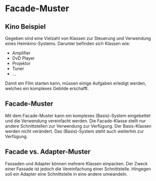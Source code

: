 <h1>Facade-Muster</h1>
<h2>Kino Beispiel</h2>
Gegeben sind eine Vielzahl von Klassen zur Steuerung und Verwendung eines Heimkino-Systems.
Darunter befinden sich Klassen wie:
<ul>
    <li>Amplifier</li>
    <li>DvD Player</li> 
    <li>Projektor</li>
    <li>Tuner</li>
    <li>...</li>
</ul>

Damit ein Film starten kann, müssen einige Aufgaben erledigt werden, welches ein komplexes
Gebilde erschafft.

<h2>Facade-Muster</h2>
Mit dem Facade-Muster kann ein komplexes (Basis)-System eingebettet und die Verwendung vereinfacht werden. 
Die Facade-Klasse stellt nur andere Schnittstellen zur Verwendung zur Verfügung. Der Basis-Klassen werden nicht verändert.
Das (Basis)-System steht auch weiterhin zur Verfügung. 

<h2>Facade vs. Adapter-Muster</h2>
Fassaden und Adapter können mehrere Klassen einpacken. Der Zweck einer Fassade ist jedoch die Vereinfachung einer Schnittstelle. 
Hingegen soll ein Adapter eine Schnittstelle in eine andere umwandeln.

